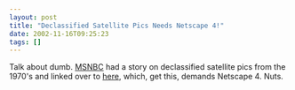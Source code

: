 ```yaml
---
layout: post
title: "Declassified Satellite Pics Needs Netscape 4!"
date: 2002-11-16T09:25:23
tags: []
---
```


Talk about dumb. [MSNBC][1] had a story on declassified satellite pics from the 1970's and linked over to [here][2], which, get this, demands Netscape 4. Nuts.

   [1]: http://www.msnbc.com/news/835138.asp?cp1=1
   [2]: http://earthexplorer.usgs.gov
